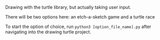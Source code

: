 Drawing with the turtle library, but actually taking user input.

There will be two options here: an etch-a-sketch game and a turtle race

To start the option of choice, run `python3 [option_file_name].py` after navigating into the drawing turtle project.